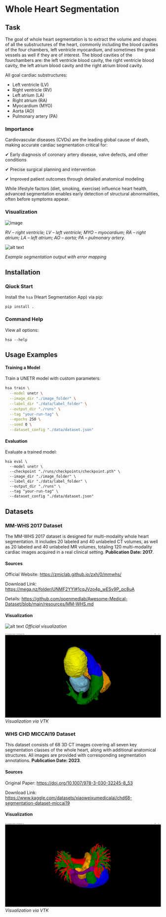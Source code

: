 # Whole Heart Segmentation

## Task

The goal of whole heart segmentation is to extract the volume and shapes of all the substructures of the heart, commonly including the blood cavities of the four chambers, left ventricle myocardium, and sometimes the great vessels as well if they are of interest. The blood cavities of the fourchambers are: the left ventricle blood cavity, the right ventricle blood cavity, the left atrium blood cavity and the right atrium blood cavity.

All goal cardiac substructures:
- Left ventricle (LV)
- Right ventricle (RV)
- Left atrium (LA)
- Right atrium (RA)
- Myocardium (MYO)
- Aorta (AO)
- Pulmonary artery (PA)


### Importance

Cardiovascular diseases (CVDs) are the leading global cause of death, making accurate cardiac segmentation critical for:

✔ Early diagnosis of coronary artery disease, valve defects, and other conditions

✔ Precise surgical planning and intervention

✔ Improved patient outcomes through detailed anatomical modeling

While lifestyle factors (diet, smoking, exercise) influence heart health, advanced segmentation enables early detection of structural abnormalities, often before symptoms appear.

### Visualization

![image](https://github.com/user-attachments/assets/af676731-01e4-4d75-9b56-5d1dae056d7e)

*RV – right ventricle; LV – left ventricle; MYO – myocardium; RA – right atrium; LA – left atrium; AO – aorta; PA – pulmonary artery.*

![alt text](https://zmiclab.github.io/zxh/0/mmwhs/res/WholeHeartSegment_ErrorMap_WhiteBg.gif)

*Example segmentation output with error mapping*

## Installation

### Qiuck Start

Install the `hsa` (Heart Segmentation App) via pip:

```
pip install .
```

### Command Help

View all options:

```
hsa --help
```

## Usage Examples

#### Training a Model

Train a UNETR model with custom parameters:

```bash
hsa train \
  --model unetr \
  --image_dir "./image_folder" \
  --label_dir "./data/label_folder" \
  --output_dir "./runs" \
  --tag "your-run-tag" \
  --epochs 250 \
  --seed 0 \
  --dataset_config "./data/dataset.json"
```

#### Evaluation

Evaluate a trained model:

```
hsa eval \
  --model unetr \
  --checkpoint "./runs/checkpoints/checkpoint.pth" \
  --image_dir "./image_folder" \
  --label_dir "./data/label_folder" \
  --output_dir "./runs" \
  --tag "your-run-tag" \
  --dataset_config "./data/dataset.json"
```

## Datasets
### MM-WHS 2017 Dataset

The MM-WHS 2017 dataset is designed for multi-modality whole heart segmentation. It includes 20 labeled and 40 unlabeled CT volumes, as well as 20 labeled and 40 unlabeled MR volumes, totaling 120 multi-modality cardiac images acquired in a real clinical setting.
**Publication Date: 2017**.

#### Sources

Official Website: https://zmiclab.github.io/zxh/0/mmwhs/

Download Link: https://mega.nz/folder/UNMF2YYI#1cqJVzo4p_wESv9P_pc8uA

Details: https://github.com/openmedlab/Awesome-Medical-Dataset/blob/main/resources/MM-WHS.md

#### Visualization

![alt text](https://zmiclab.github.io/zxh/0/mmwhs/res/MMData2.png)
*Official visualization*

![alt text](https://github.com/Sooqija/heart-segmentation/blob/main/figures/vtk.png)
*Visualization via VTK*

### WHS CHD MICCAI19 Dataset

This dataset consists of 68 3D CT images covering all seven key segmentation classes of the whole heart, along with additional anatomical structures. All images are provided with corresponding segmentation annotations.
**Publication Date: 2023**.

#### Sources

Original Paper: https://doi.org/10.1007/978-3-030-32245-8_53

Download Link: https://www.kaggle.com/datasets/xiaoweixumedicalai/chd68-segmentation-dataset-miccai19

#### Visualization

![alt text](https://github.com/Sooqija/heart-segmentation/blob/main/figures/vtk-miccai19.png)
*Visualization via VTK*
